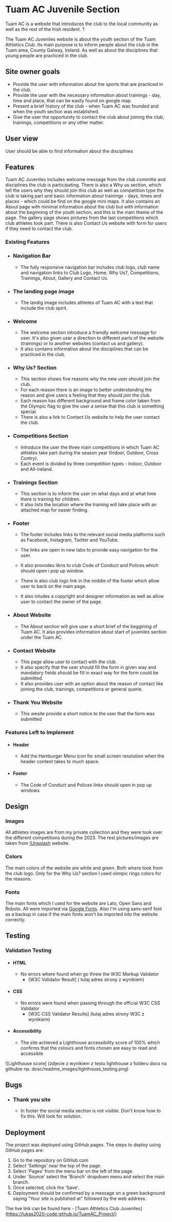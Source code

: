 # Tuam AC Juvenile Section

Tuam AC is a website that introduces the club to the local community as well as the rest of the Irish resident. ?

The Tuam AC Juveniles website is about the youth section of the Tuam Athletics Club. Its main purpose is to inform people about the club in the Tuam area, County Galway, Ireland. As well as about the disciplines that young people are practiced in the club.





## Site owner goals

- Provide the user with information about the sports that are practiced in the club.
- Provide the user with the necessary information about trainings - day, time and place, that can be easily found on google map.
- Present a brief history of the club - when Tuam AC was founded and when the youth section was established.
- Give the user the opportunity to contact the club about joining the club, trainings, competitions or any other matter.

## User view

User should be able to find information about the disciplines

## Features

Tuam AC Juveniles includes welcome message from the club committe and disciplines the club is participating.
There is also a Why us section, which tell the users why they should join this club as well as competition type the club is taking part and basic information about trainings - days, times and places - which could be find on the google mini maps.
It also contains an About page with minimal information about the club but with information about the beginning of the youth section, and this is the main theme of the page.
The gallery page shows pictures from the last competitions which club athletes took part.
There is also Contact Us website with form for users if they need to contact the club.


### Existing Features

- ### Navigation Bar
  - The fully responsive navigation bar includes club logo, club name and navigation links to Club Logo, Home, Why Us?, Competitions, Trainings, About, Gallery and Contact Us.







- ### The landing page image
  - The landig image includes athletes of Tuam AC with a text that include the club spirit.




- ### Welcome
  - The welcome section introduce a friendly welcome message for user. It's also given user a direction to different parts of the website (trainings) or to another websites (contact us and gallery).
  - It also contains information about the disciplines that can be practiced in the club.





- ### Why Us? Section
  - This section shows five reasons why the new user should join the club.
  - For each reason there is an image to better understanding the reason and give users a feeling that they should join the club.
  - Each reason has different background and frame color taken from the Olympic flag to give the user a sense that this club is something special.
  - There is also a link to Contact Us website to help the user contact the club.






- ### Competitions Section
    - Introduce the user the three main competitions in which Tuam AC athletes take part during the season year (Indoor, Outdoor, Cross Contry).
    - Each event is divided by three competition types - Indoor, Outdoor and All-Ireland.





- ### Trainings Section
    - This section is to inform the user on what days and at what time there is training for children.
    - It also lists the location where the training will take place with an attached map for easier finding.





 - ### Footer
    - The footer includes links to the relevant social media platforms such as Facebook, Instagram, Twitter and YouTube.
    - The links are open in new tabs to provide easy navigation for the user.

    - It also provodes likns to club Code of Conduct and Polices which should open i pop up window.
    - There is also club logo link in the middle of the footer which allow user to back on the main page.
    - It also inludes a copyright  and designer information as well as allow user to contact the owner of the page.






- ### About Website
    - The About section will give user a short brief of the beggining of Tuam AC. It also provides information about start of juveniles section under the Tuam AC.




<!-- 
- ### Gallery Website
    - The gallery will provide the user with images of Tuam AC athletes in the competitions they have participated in.
 -->




- ### Contact Website
  - This page allow user to contact with the club.
  - It also specify that the user should fill the form in given way and mandatory fields should be fill in exact way for the form could be submitted.
  - It also provides user with an option about the reason of contact like joining the club, trainings, competitions or general querie.




- ### Thank You Website
  - This wesite provide a short notice to the user that the form was submitted

### Features Left to Implement

- #### Header
  - Add the Hamburger Menu icon for small screen resolution when the header content takes to much space.

- #### Footer
  - The Code of Conduct and Polices links should open in pop up windows

## Design

### Images

All athletes images are from my private collection and they were took over the different competitions during the 2023.
The rest pictures/images are taken from [!Unsplash](https://unsplash.com/) website.

### Colors

The main colors of the website are white and green. Both where took from the club logo. Only for the Why Us? section I used olimpic rings colors for the reasons.

### Fonts

The main fonts which I used for the website are Lato, Open Sans and Roboto. All were imported via [Google Fonts](https://fonts.google.com/). Also I'm using sans-serif font as a backup in case if the main fonts won't be imported into the website correctly.

## Testing

### Validation Testing

- #### HTML
  - No errors where found when go threw the W3C Markup Validator
    - [W3C Validator Result] ( tutaj adres strony z wynikiem)

- #### CSS
  - No errors were found when passing through the official W3C CSS Validator
    - [W3C CSS Validator Results] (tutaj adres strony  W3C z wynikiem)

- #### Accessibility
  - The site achieved a Lighthouse accessibility score of 100% which confirms that the colours and fonts chosen are easy to read and accessible

![Lighthouse score] (zdjecie z wynikiem z testu lighthouse z folderu docs na githubie np. dosc/readme_images/lighthouse_testing.png)

## Bugs

- ### Thank you site
  - In footer the social media section is not visible. Don't know how to fix this. Will look for solution.

## Deployment

The project was deployed using GitHub pages. The steps to deploy using GitHub pages are:

1. Go to the repository on GitHub.com
2. Select 'Settings' near the top of the page.
3. Select 'Pages' from the menu bar on the left of the page.
4. Under 'Source' select the 'Branch' dropdown menu and select the main branch.
5. Once selected, click the 'Save'.
6. Deployment should be confirmed by a message on a green background saying "Your site is published at" followed by the web address.

The live link can be found here - [Tuam Athletics Club Juveniles] (https://lukas2020-code.github.io/TuamAC_Project/)


